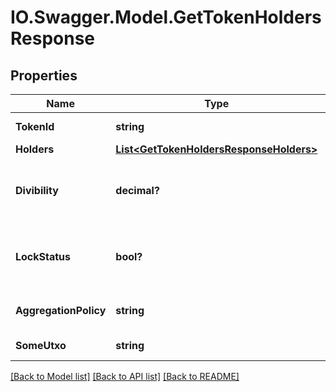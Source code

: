 # IO.Swagger.Model.GetTokenHoldersResponse
## Properties

Name | Type | Description | Notes
------------ | ------------- | ------------- | -------------
**TokenId** | **string** | TokenId of the token | [optional] 
**Holders** | [**List&lt;GetTokenHoldersResponseHolders&gt;**](GetTokenHoldersResponseHolders.md) |  | [optional] 
**Divibility** | **decimal?** | How many decimal points the token is divisble to | [optional] 
**LockStatus** | **bool?** | Whether new issuances of this token are locked | [optional] 
**AggregationPolicy** | **string** | Whether the tokesn are aggregatable | [optional] 
**SomeUtxo** | **string** | A UTXO of this token | [optional] 

[[Back to Model list]](../README.md#documentation-for-models) [[Back to API list]](../README.md#documentation-for-api-endpoints) [[Back to README]](../README.md)

